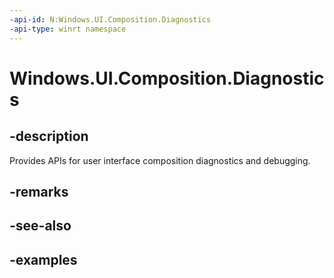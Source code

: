 ```yaml
---
-api-id: N:Windows.UI.Composition.Diagnostics
-api-type: winrt namespace
---
```


<!-- Namespace syntax.
namespace Windows.UI.Composition.Diagnostics 
-->

# Windows.UI.Composition.Diagnostics

## -description

Provides APIs for user interface composition diagnostics and debugging.



## -remarks

## -see-also

## -examples

